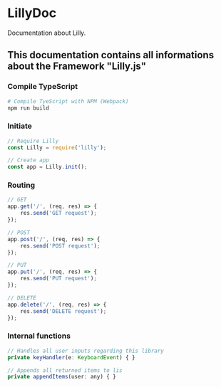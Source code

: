 # LillyDoc
Documentation about Lilly.


## This documentation contains all informations about the Framework "Lilly.js"

### Compile TypeScript
```bash
# Compile TyeScript with NPM (Webpack)
npm run build
```

### Initiate
```javascript
// Require Lilly
const Lilly = require('lilly');

// Create app
const app = Lilly.init();
```

### Routing
```javascript
// GET
app.get('/', (req, res) => {
    res.send('GET request');
});

// POST
app.post('/', (req, res) => {
    res.send('POST request');
});

// PUT
app.put('/', (req, res) => {
    res.send('PUT request');
});

// DELETE
app.delete('/', (req, res) => {
    res.send('DELETE request');
});
```

### Internal functions
```javascript
// Handles all user inputs regarding this library
private keyHandler(e: KeyboardEvent) { }

// Appends all returned items to lis
private appendItems(user: any) { }
```